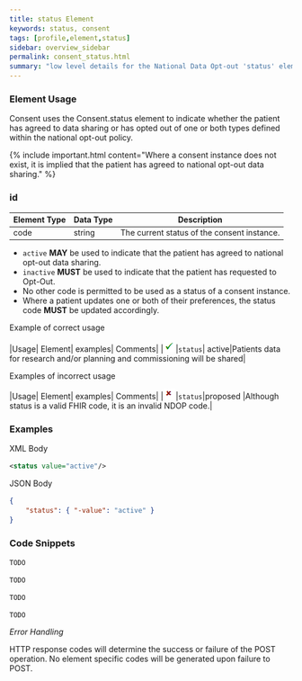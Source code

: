 ```yaml
---
title: status Element
keywords: status, consent
tags: [profile,element,status]
sidebar: overview_sidebar
permalink: consent_status.html
summary: "low level details for the National Data Opt-out 'status' element"
---
```

### Element Usage ###

Consent uses the Consent.status element to indicate whether the patient has agreed to data sharing or has opted out of one or both types defined within the national opt-out policy.

{% include important.html content="Where a consent instance does not exist, it is implied that the patient has agreed to national opt-out data sharing." %}

### id ###

|Element Type| Data Type| Description|
| ------------- | ------------- | ------------- |
| code| string | The current status of the consent instance.|


- `active` **MAY** be used to indicate that the patient has agreed to national opt-out data sharing.
- `inactive` **MUST** be used to indicate that the patient has requested to Opt-Out. 
- No other code is permitted to be used as a status of a consent instance.
- Where a patient updates one or both of their preferences, the status code **MUST** be updated accordingly.

Example of correct usage

|Usage| Element| examples| Comments|
|![Tick](images/tick.png)|`status`| active|Patients data for research and/or planning and commissioning will be shared|

Examples of incorrect usage

|Usage| Element| examples| Comments|
|![Cross](images/cross.png)|`status`|proposed |Although status is a valid FHIR code, it is an invalid NDOP code.|

### Examples ###

XML Body

```xml
<status value="active"/>
```
JSON Body

```json
{
    "status": { "-value": "active" }
}
```

### Code Snippets

```javascript
TODO
```

```python
TODO
```

```C#
TODO
```

```java
TODO
```


*Error Handling*

HTTP response codes will determine the success or failure of the POST operation. No element specific codes will be generated upon failure to POST.








